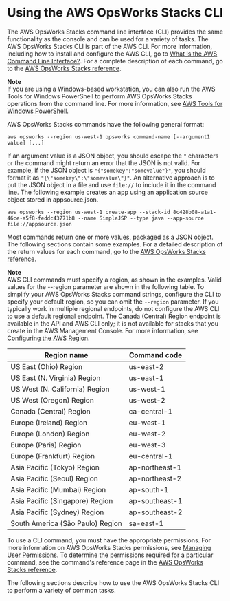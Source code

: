 # Using the AWS OpsWorks Stacks CLI<a name="cli-examples"></a>

The AWS OpsWorks Stacks command line interface \(CLI\) provides the same functionality as the console and can be used for a variety of tasks\. The AWS OpsWorks Stacks CLI is part of the AWS CLI\. For more information, including how to install and configure the AWS CLI, go to [What Is the AWS Command Line Interface?](http://docs.aws.amazon.com/cli/latest/userguide/cli-chap-welcome.html)\. For a complete description of each command, go to the [AWS OpsWorks Stacks reference](http://docs.aws.amazon.com/cli/latest/reference/opsworks/index.html)\. 

**Note**  
If you are using a Windows\-based workstation, you can also run the AWS Tools for Windows PowerShell to perform AWS OpsWorks Stacks operations from the command line\. For more information, see [AWS Tools for Windows PowerShell](http://aws.amazon.com/documentation/powershell/)\. 

AWS OpsWorks Stacks commands have the following general format:

```
aws opsworks --region us-west-1 opsworks command-name [--argument1 value] [...]
```

If an argument value is a JSON object, you should escape the `"` characters or the command might return an error that the JSON is not valid\. For example, if the JSON object is `"{"somekey":"somevalue"}"`, you should format it as `"{\"somekey\":\"somevalue\"}"`\. An alternative approach is to put the JSON object in a file and use `file://` to include it in the command line\. The following example creates an app using an application source object stored in appsource\.json\.

```
aws opsworks --region us-west-1 create-app --stack-id 8c428b08-a1a1-46ce-a5f8-feddc43771b8 --name SimpleJSP --type java --app-source file://appsource.json 
```

Most commands return one or more values, packaged as a JSON object\. The following sections contain some examples\. For a detailed description of the return values for each command, go to the [AWS OpsWorks Stacks reference](http://docs.aws.amazon.com/cli/latest/reference/opsworks/index.html)\.

**Note**  
AWS CLI commands must specify a region, as shown in the examples\. Valid values for the \-\-region parameter are shown in the following table\. To simplify your AWS OpsWorks Stacks command strings, configure the CLI to specify your default region, so you can omit the `--region` parameter\. If you typically work in multiple regional endpoints, do not configure the AWS CLI to use a default regional endpoint\. The Canada \(Central\) Region endpoint is available in the API and AWS CLI only; it is not available for stacks that you create in the AWS Management Console\. For more information, see [Configuring the AWS Region](http://docs.aws.amazon.com/cli/latest/userguide/cli-chap-getting-started.html#cli-installing-specifying-region)\.  


| Region name | Command code | 
| --- | --- | 
| US East \(Ohio\) Region | us\-east\-2 | 
| US East \(N\. Virginia\) Region | us\-east\-1 | 
| US West \(N\. California\) Region | us\-west\-1 | 
| US West \(Oregon\) Region | us\-west\-2 | 
| Canada \(Central\) Region | ca\-central\-1 | 
| Europe \(Ireland\) Region | eu\-west\-1 | 
| Europe \(London\) Region | eu\-west\-2 | 
| Europe \(Paris\) Region | eu\-west\-3 | 
| Europe \(Frankfurt\) Region | eu\-central\-1 | 
| Asia Pacific \(Tokyo\) Region | ap\-northeast\-1 | 
| Asia Pacific \(Seoul\) Region | ap\-northeast\-2 | 
| Asia Pacific \(Mumbai\) Region | ap\-south\-1 | 
| Asia Pacific \(Singapore\) Region | ap\-southeast\-1 | 
| Asia Pacific \(Sydney\) Region | ap\-southeast\-2 | 
| South America \(São Paulo\) Region | sa\-east\-1 | 

To use a CLI command, you must have the appropriate permissions\. For more information on AWS OpsWorks Stacks permissions, see [Managing User Permissions](opsworks-security-users.md)\. To determine the permissions required for a particular command, see the command's reference page in the [AWS OpsWorks Stacks reference](http://docs.aws.amazon.com/cli/latest/reference/opsworks/index.html)\.

The following sections describe how to use the AWS OpsWorks Stacks CLI to perform a variety of common tasks\. 